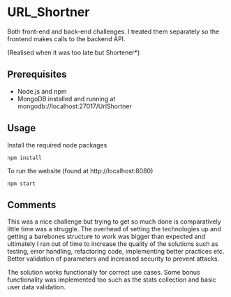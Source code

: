 # URL_Shortner

Both front-end and back-end challenges. I treated them separately so the frontend makes calls to the backend API. 

(Realised when it was too late but Shortener*)

## Prerequisites
- Node.js and npm
- MongoDB installed and running at mongodb://localhost:27017/UrlShortner


## Usage
Install the required node packages
```
npm install
```

To run the website (found at http://localhost:8080)
```
npm start

```

## Comments
This was a nice challenge but trying to get so much done is comparatively little time was a struggle. The overhead of setting the technologies up and getting a barebones structure to work was bigger than expected and ultimately I ran out of time to increase the quality of the solutions such as testing, error handling, refactoring code, implementing better practices etc. Better validation of parameters and increased security to prevent attacks.

The solution works functionally for correct use cases. Some bonus functionality was implemented too such as the stats collection and basic user data validation.
